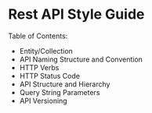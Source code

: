 # Rest API Style Guide

Table of Contents:
- Entity/Collection
- API Naming Structure and Convention
- HTTP Verbs
- HTTP Status Code
- API Structure and Hierarchy
- Query String Parameters
- API Versioning
